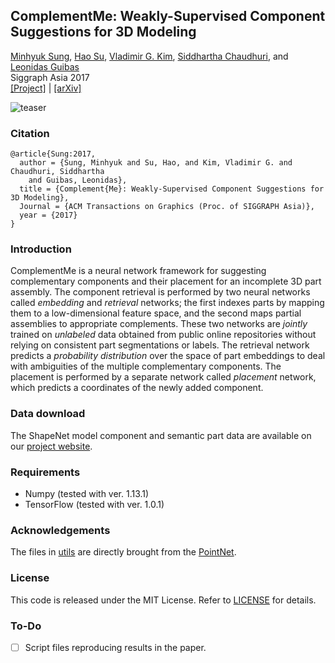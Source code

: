 ## ComplementMe: Weakly-Supervised Component Suggestions for 3D Modeling

[Minhyuk Sung](http://mhsung.github.io), [Hao Su](http://ai.stanford.edu/~haosu/), [Vladimir G. Kim](http://vova.kim), [Siddhartha Chaudhuri](https://www.cse.iitb.ac.in/~sidch/), and [Leonidas Guibas](https://geometry.stanford.edu/member/guibas/)<br>
Siggraph Asia 2017<br>
[[Project]](https://mhsung.github.io/publications/complement-me) | [[arXiv]](https://arxiv.org/abs/1708.01841)

![teaser](https://mhsung.github.io/assets/images/complement-me-teaser.png)

### Citation
```
@article{Sung:2017,
  author = {Sung, Minhyuk and Su, Hao, and Kim, Vladimir G. and Chaudhuri, Siddhartha
    and Guibas, Leonidas},
  title = {Complement{Me}: Weakly-Supervised Component Suggestions for 3D Modeling},
  Journal = {ACM Transactions on Graphics (Proc. of SIGGRAPH Asia)}, 
  year = {2017}
}
```

### Introduction
ComplementMe is a neural network framework for suggesting complementary components and their placement for an incomplete 3D part assembly. The component retrieval is performed by two neural networks called *embedding* and *retrieval* networks; the first indexes parts by mapping them to a low-dimensional feature space, and the second maps partial assemblies to appropriate complements. These two networks are *jointly* trained on *unlabeled* data obtained from public online repositories without relying on consistent part segmentations or labels. The retrieval network predicts a *probability distribution* over the space of part embeddings to deal with ambiguities of the multiple complementary components. The placement is performed by a separate network called *placement* network, which predicts a coordinates of the newly added component.

### Data download
The ShapeNet model component and semantic part data are available on our [project website]([https://mhsung.github.io/complement-me.html](https://mhsung.github.io/publications/complement-me)).

### Requirements
- Numpy (tested with ver. 1.13.1)
- TensorFlow (tested with ver. 1.0.1)

### Acknowledgements
The files in [utils](utils) are directly brought from the [PointNet](https://github.com/charlesq34/pointnet).

### License
This code is released under the MIT License. Refer to [LICENSE](LICENSE) for details.

### To-Do
- [ ] Script files reproducing results in the paper.
